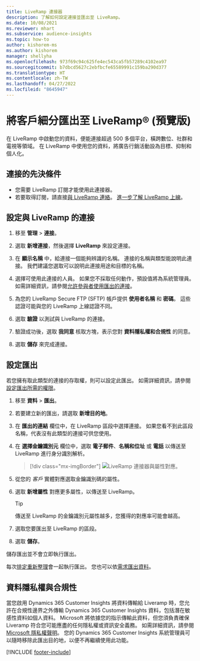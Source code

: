 ```yaml
---
title: LiveRamp 連接器
description: 了解如何設定連接並匯出至 LiveRamp。
ms.date: 10/08/2021
ms.reviewer: mhart
ms.subservice: audience-insights
ms.topic: how-to
author: kishorem-ms
ms.author: kishorem
manager: shellyha
ms.openlocfilehash: 973f69c94c625fe4ec543ca5fb57289c4102ea97
ms.sourcegitcommit: b7dbcd5627c2ebfbcfe65589991c159ba290d377
ms.translationtype: HT
ms.contentlocale: zh-TW
ms.lasthandoff: 04/27/2022
ms.locfileid: "8645947"
---
```

# <a name="export-segments-to-liverampreg-preview"></a>將客戶細分匯出至 LiveRamp&reg; (預覽版)

在 LiveRamp 中啟動您的資料，便能連接超過 500 多個平台，橫跨數位、社群和電視等領域。 在 LiveRamp 中使用您的資料，將廣告行銷活動設為目標、抑制和個人化。

## <a name="prerequisites-for-a-connection"></a>連接的先決條件

- 您需要 LiveRamp 訂閱才能使用此連接器。
- 若要取得訂閱，請直接[與 LiveRamp 連絡](https://liveramp.com/contact/)。 [進一步了解 LiveRamp 上線](https://liveramp.com/our-platform/data-onboarding/)。

## <a name="set-up-connection-to-liveramp"></a>設定與 LiveRamp 的連接

1. 移至 **管理** > **連接**。

1. 選取 **新增連接**，然後選擇 **LiveRamp** 來設定連接。

1. 在 **顯示名稱** 中，給連接一個能夠辨識的名稱。 連接的名稱與類型能說明此連接。 我們建議您選取可以說明此連接用途和目標的名稱。

1. 選擇可使用此連接的人員。 如果您不採取任何動作，預設值將為系統管理員。 如需詳細資訊，請參閱[允許參與者使用匯出的連接](connections.md#allow-contributors-to-use-a-connection-for-exports)。

1. 為您的 LiveRamp Secure FTP (SFTP) 帳戶提供 **使用者名稱** 和 **密碼**。
這些認證可能與您的 LiveRamp 上線認證不同。

1. 選取 **驗證** 以測試與 LiveRamp 的連接。

1. 驗證成功後，選取 **我同意** 核取方塊，表示您對 **資料隱私權和合規性** 的同意。

1. 選取 **儲存** 來完成連接。

## <a name="configure-an-export"></a>設定匯出

若您擁有取此類型的連接的存取權，則可以設定此匯出。 如需詳細資訊，請參閱[設定匯出所需的權限](export-destinations.md#set-up-a-new-export)。

1. 移至 **資料** > **匯出**。

1. 若要建立新的匯出，請選取 **新增目的地**。

1. 在 **匯出的連結** 欄位中，在 LiveRamp 區段中選擇連接。 如果您看不到此區段名稱，代表沒有此類型的連接可供您使用。

1. 在 **選擇金鑰識別元** 欄位中，選取 **電子郵件**、**名稱和位址** 或 **電話** 以傳送至 LiveRamp 進行身分識別解析。
   > [!div class="mx-imgBorder"]
   > ![LiveRamp 連接器與屬性對應。](media/export-liveramp-segments.png "LiveRamp 連接器與屬性對應")

1. 從您的 *客戶* 實體對應選取金鑰識別碼的屬性。

1. 選取 **新增屬性** 對應更多屬性，以傳送至 LiveRamp。

   > [!TIP]
   > 傳送至 LiveRamp 的金鑰識別元屬性越多，您獲得的對應率可能會越高。

1. 選取您要匯出至 LiveRamp 的區段。

1. 選取 **儲存**。

儲存匯出並不會立即執行匯出。

每次[排定重新整理](system.md#schedule-tab)會一起執行匯出。 您也可以依[需求匯出資料](export-destinations.md#run-exports-on-demand)。 


## <a name="data-privacy-and-compliance"></a>資料隱私權與合規性

當您啟用 Dynamics 365 Customer Insights 將資料傳輸給 Liveramp 時，您允許在合規性邊界之外傳輸 Dynamics 365 Customer Insights 資料，包括潛在敏感性資料如個人資料。 Microsoft 將依據您的指示傳輸此資料，但您須負責確保 Liveramp 符合您可能應盡的任何隱私權或資訊安全義務。 如需詳細資訊，請參閱 [Microsoft 隱私權聲明](https://go.microsoft.com/fwlink/?linkid=396732)。
您的 Dynamics 365 Customer Insights 系統管理員可以隨時移除此匯出目的地，以便不再繼續使用此功能。

[!INCLUDE [footer-include](includes/footer-banner.md)]
